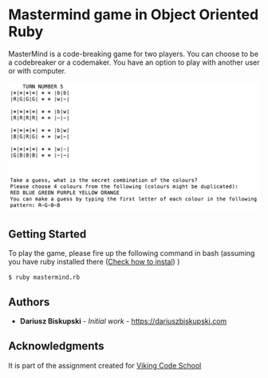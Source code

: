 #  Mastermind game in Object Oriented Ruby

MasterMind is a code-breaking game for two players. You can choose to be a codebreaker or a codemaker. You have an option to play with another user or with computer.

![Screen Shot of Mastermind game in Ruby](mastermind.png "Screen Shot of Mastermind game in Ruby")

## Getting Started

To play the game, please fire up the following command in bash (assuming you have ruby installed there ([Check how to instal](https://gorails.com/setup/osx/10.12-sierra)) )
```
$ ruby mastermind.rb

```

## Authors

* **Dariusz Biskupski** - *Initial work* - https://dariuszbiskupski.com


## Acknowledgments

It is part of the assignment created for [Viking Code School](https://www.vikingcodeschool.com/)
